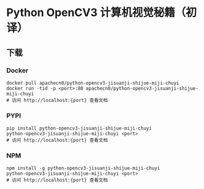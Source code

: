 # Python OpenCV3 计算机视觉秘籍（初译）

## 下载

### Docker

```
docker pull apachecn0/python-opencv3-jisuanji-shijue-miji-chuyi
docker run -tid -p <port>:80 apachecn0/python-opencv3-jisuanji-shijue-miji-chuyi
# 访问 http://localhost:{port} 查看文档
```

### PYPI

```
pip install python-opencv3-jisuanji-shijue-miji-chuyi
python-opencv3-jisuanji-shijue-miji-chuyi <port>
# 访问 http://localhost:{port} 查看文档
```

### NPM

```
npm install -g python-opencv3-jisuanji-shijue-miji-chuyi
python-opencv3-jisuanji-shijue-miji-chuyi <port>
# 访问 http://localhost:{port} 查看文档
```